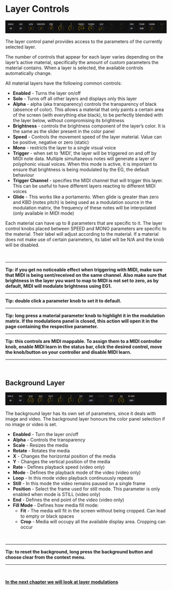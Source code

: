 # Layer Controls

<img src="../vs/images/layer-controls@2x.png" alt="VS Layer Controls" width="" height="" />

The layer control panel provides access to the parameters of the currently selected layer.

The number of controls that appear for each layer varies depending on the layer’s active material, specifically the amount of custom parameters the material contains. When a layer is selected, the available controls automatically change.

All material layers have the following common controls:

- **Enabled** - Turns the layer on/off
- **Solo** - Turns off all other layers and displays only this layer
- **Alpha** - alpha (aka transparency) controls the transparency of black (absence of color). This allows a material that only paints a certain area of the screen (with everything else black), to be perfectly blended with the layer below, without compromising its brightness
- **Brightness** - controls the brightness component of the layer’s color. It is the same as the slider present in the color panel
- **Speed** - Controls the movement speed of the layer material. Value can be positive, negative or zero (static)
- **Mono** - restricts the layer to a single visual voice
- **Trigger** - when set to ‘MIDI’, the layer will be triggered on and off by MIDI note data. Multiple simultaneous notes will generate a layer of polyphonic visual voices. When this mode is active, it is important to ensure that brightness is being modulated by the EG, the default behaviour
- **Trigger Channel** - specifies the MIDI channel that will trigger this layer. This can be useful to have different layers reacting to different MIDI voices
- **Glide** - This works like a portamento. When glide is greater than zero and KBD (notes pitch) is being used as a modulation source in the modulation matrix, the frequency of these notes will be interpolated (only available in MIDI mode)

Each material can have up to 8 parameters that are specific to it. The layer control knobs placed between SPEED and MONO parameters are specific to the material. Their label will adjust according to the material. If a material does not make use of certain parameters, its label will be N/A and the knob will be disabled.

<br/>

---

**Tip: if you get no noticeable effect when triggering with MIDI, make sure that MIDI is being sent/received on the same channel. Also make sure that brightness in the layer you want to map to MIDI is not set to zero, as by default, MIDI will modulate brightness using EG1.**

---

**Tip: double click a parameter knob to set it to default.**

---

**Tip: long press a material parameter knob to highlight it in the modulation matrix. If the modulations panel is closed, this action will open it in the page containing the respective parameter.**

---

**Tip: this controls are MIDI mappable. To assign them to a MIDI controller knob, enable MIDI learn in the status bar, click the desired control, move the knob/button on your controller and disable MIDI learn.**

---

<br/>

## Background Layer

<img alt="VS Layer Controls" src="/vs/images/background-layer-controls@2x.png" />

The background layer has its own set of parameters, since it deals with image and video. The background layer honours the color panel selection if no image or video is set.

- **Enabled** - Turn the layer on/off
- **Alpha** - Controls the transparency
- **Scale** - Resizes the media
- **Rotate** - Rotates the media
- **X** - Changes the horizontal position of the media
- **Y** - Changes the vertical position of the media
- **Rate** - Defines playback speed (video only)
- **Mode** - Defines the playback mode of the video (video only)
- **Loop** - In this mode video playback continuously repeats
- **Still** - In this mode the video remains paused on a single frame
- **Position** - Select the frame used for still mode. This parameter is only enabled when mode is STILL (video only)
- **End** - Defines the end point of the video (video only)
- **Fill Mode** - Defines how media fill mode:
  - **Fit** - The media will fit in the screen without being cropped. Can lead to empty or black spaces
  - **Crop** - Media will occupy all the available display area. Cropping can occur

<br/>

---

**Tip: to reset the background, long press the background button and choose clear from the context menu.**

---

<br/>

[**In the next chapter we will look at layer modulations**](layer-modulations)
